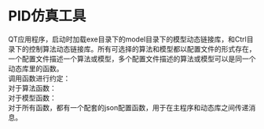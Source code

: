 PID仿真工具
======

QT应用程序，启动时加载exe目录下的model目录下的模型动态链接库，和Ctrl目录下的控制算法动态链接库。所有可选择的算法和模型都以配置文件的形式存在，一个配置文件描述一个算法或模型，多个配置文件描述的算法或模型可以是同一个动态库里的函数。  
调用函数进行约定：  
对于算法函数：  
对于模型函数：  
对于所有函数，都有一个配套的json配置函数，用于在主程序和动态库之间传递消息。  



